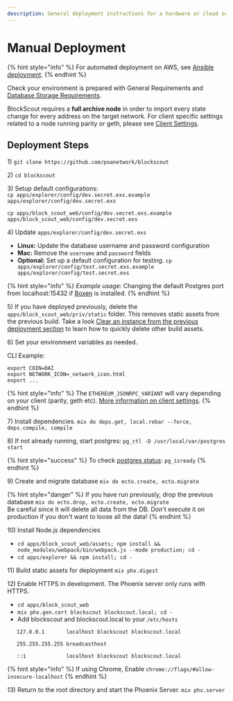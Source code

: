```yaml
---
description: General deployment instructions for a hardware or cloud services environment
---
```


# Manual Deployment

{% hint style="info" %}
For automated deployment on AWS, see [Ansible deployment](../ansible-deployment/).
{% endhint %}

Check your environment is prepared with General Requirements and [Database Storage Requirements](../information-and-settings/database-storage-requirements.md).

BlockScout requires a **full archive node** in order to import every state change for every address on the target network. For client specific settings related to a node running parity or geth, please see [Client Settings](../information-and-settings/client-settings-parity-geth-ganache.md).

## Deployment Steps

1\) `git clone https://github.com/poanetwork/blockscout`

2\) `cd blockscout`

3\) Setup default configurations:  
 `cp apps/explorer/config/dev.secret.exs.example apps/explorer/config/dev.secret.exs`

`cp apps/block_scout_web/config/dev.secret.exs.example apps/block_scout_web/config/dev.secret.exs`

4\) Update `apps/explorer/config/dev.secret.exs`

* **Linux:** Update the database username and password configuration
* **Mac:** Remove the `username` and `password` fields
* **Optional:** Set up a default configuration for testing. `cp apps/explorer/config/test.secret.exs.example apps/explorer/config/test.secret.exs` 

{% hint style="info" %}
_Example usage:_ Changing the default Postgres port from localhost:15432 if [Boxen](https://github.com/boxen/boxen) is installed.
{% endhint %}

5\) If you have deployed previously, delete the `apps/block_scout_web/priv/static` folder. This removes static assets from the previous build. Take a look [Clear an instance from the previous deployment section](https://docs.blockscout.com/for-developers/manual-deployment/clear-instance-from-previous-deployment) to learn how to quickly delete other build assets.

6\) Set your environment variables as needed.

CLI Example:

```text
export COIN=DAI
export NETWORK_ICON=_network_icon.html
export ... 
```

{% hint style="info" %}
The `ETHEREUM_JSONRPC_VARIANT` will vary depending on your client \(parity, geth etc\). [More information on client settings](../information-and-settings/client-settings-parity-geth-ganache.md).
{% endhint %}

7\) Install dependencies. `mix do deps.get, local.rebar --force, deps.compile, compile`

8\) If not already running, start postgres: `pg_ctl -D /usr/local/var/postgres start`

{% hint style="success" %}
To check [postgres status](https://www.postgresql.org/docs/9.6/app-pg-isready.html): `pg_isready`
{% endhint %}

9\) Create and migrate database `mix do ecto.create, ecto.migrate`

{% hint style="danger" %}
If you have run previously, drop the previous database `mix do ecto.drop, ecto.create, ecto.migrate`  
Be careful since it will delete all data from the DB. Don't execute it on production if you don't want to loose all the data!
{% endhint %}

10\) Install Node.js dependencies

* `cd apps/block_scout_web/assets; npm install && node_modules/webpack/bin/webpack.js --mode production; cd -`
* `cd apps/explorer && npm install; cd -`

11\) Build static assets for deployment `mix phx.digest`

12\) Enable HTTPS in development. The Phoenix server only runs with HTTPS.

* `cd apps/block_scout_web`
* `mix phx.gen.cert blockscout blockscout.local; cd -`
* Add blockscout and blockscout.local to your `/etc/hosts`

```text
   127.0.0.1       localhost blockscout blockscout.local

   255.255.255.255 broadcasthost

   ::1             localhost blockscout blockscout.local
```

{% hint style="info" %}
If using Chrome, Enable `chrome://flags/#allow-insecure-localhost`
{% endhint %}

13\) Return to the root directory and start the Phoenix Server. `mix phx.server`

## 


